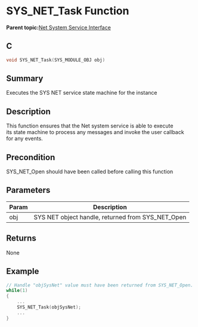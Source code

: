 # SYS\_NET\_Task Function

**Parent topic:**[Net System Service Interface](GUID-010BB62D-452D-4B87-9F43-FDA5BF80F6AF.md)

## C

```c
void SYS_NET_Task(SYS_MODULE_OBJ obj)
```

## Summary

Executes the SYS NET service state machine for the instance

## Description

This function ensures that the Net system service is able to execute<br />its state machine to process any messages and invoke the user callback<br />for any events.

## Precondition

SYS\_NET\_Open should have been called before calling this function

## Parameters

|Param|Description|
|-----|-----------|
|obj|SYS NET object handle, returned from SYS\_NET\_Open|

## Returns

None

## Example

```c
// Handle "objSysNet" value must have been returned from SYS_NET_Open.
while(1)
{
    ...
    SYS_NET_Task(objSysNet);
    ...
}
```

